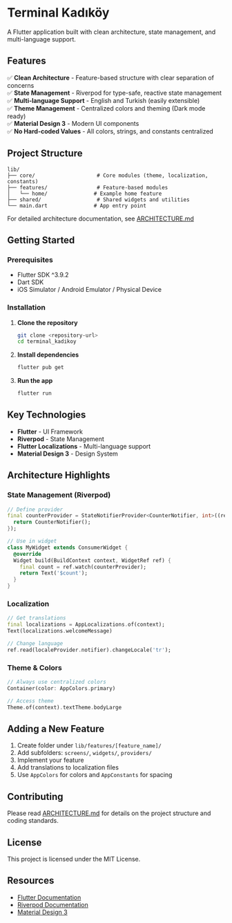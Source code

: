 # Terminal Kadıköy

A Flutter application built with clean architecture, state management, and multi-language support.

## Features

✅ **Clean Architecture** - Feature-based structure with clear separation of concerns  
✅ **State Management** - Riverpod for type-safe, reactive state management  
✅ **Multi-language Support** - English and Turkish (easily extensible)  
✅ **Theme Management** - Centralized colors and theming (Dark mode ready)  
✅ **Material Design 3** - Modern UI components  
✅ **No Hard-coded Values** - All colors, strings, and constants centralized  

## Project Structure

```
lib/
├── core/                    # Core modules (theme, localization, constants)
├── features/                # Feature-based modules
│   └── home/               # Example home feature
├── shared/                  # Shared widgets and utilities
└── main.dart               # App entry point
```

For detailed architecture documentation, see [ARCHITECTURE.md](ARCHITECTURE.md)

## Getting Started

### Prerequisites
- Flutter SDK ^3.9.2
- Dart SDK
- iOS Simulator / Android Emulator / Physical Device

### Installation

1. **Clone the repository**
   ```bash
   git clone <repository-url>
   cd terminal_kadikoy
   ```

2. **Install dependencies**
   ```bash
   flutter pub get
   ```

3. **Run the app**
   ```bash
   flutter run
   ```

## Key Technologies

- **Flutter** - UI Framework
- **Riverpod** - State Management
- **Flutter Localizations** - Multi-language support
- **Material Design 3** - Design System

## Architecture Highlights

### State Management (Riverpod)
```dart
// Define provider
final counterProvider = StateNotifierProvider<CounterNotifier, int>((ref) {
  return CounterNotifier();
});

// Use in widget
class MyWidget extends ConsumerWidget {
  @override
  Widget build(BuildContext context, WidgetRef ref) {
    final count = ref.watch(counterProvider);
    return Text('$count');
  }
}
```

### Localization
```dart
// Get translations
final localizations = AppLocalizations.of(context);
Text(localizations.welcomeMessage)

// Change language
ref.read(localeProvider.notifier).changeLocale('tr');
```

### Theme & Colors
```dart
// Always use centralized colors
Container(color: AppColors.primary)

// Access theme
Theme.of(context).textTheme.bodyLarge
```

## Adding a New Feature

1. Create folder under `lib/features/[feature_name]/`
2. Add subfolders: `screens/`, `widgets/`, `providers/`
3. Implement your feature
4. Add translations to localization files
5. Use `AppColors` for colors and `AppConstants` for spacing

## Contributing

Please read [ARCHITECTURE.md](ARCHITECTURE.md) for details on the project structure and coding standards.

## License

This project is licensed under the MIT License.

## Resources

- [Flutter Documentation](https://flutter.dev/docs)
- [Riverpod Documentation](https://riverpod.dev)
- [Material Design 3](https://m3.material.io)
